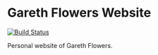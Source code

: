 # Gareth Flowers Website

[![Build Status](https://travis-ci.org/garethflowers/garethflowers.github.io.svg?branch=master)](https://travis-ci.org/garethflowers/garethflowers.github.io)

Personal website of Gareth Flowers.
